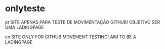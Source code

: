 # onlyteste
pt
SITE APENAS PARA TESTE DE MOVIMENTAÇÃO GITHUB!
OBJETIVO SER UMA LADINGPAGE

en
SITE ONLY FOR GITHUB MOVEMENT TESTING!
AIM TO BE A LADINGPAGE
